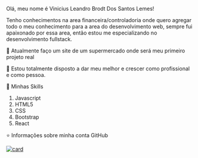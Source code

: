 Olá, meu nome é Vinicius Leandro Brodt Dos Santos Lemes!

Tenho conhecimentos na area financeira/controladoria onde quero agregar todo o meu conhecimento para a area do desenvolvimento web, sempre fui apaixonado por essa       area, então estou me especializando no desenvolvimento fullstack.
  
🔭 Atualmente faço um site de um supermercado onde será meu primeiro projeto real
  
💬 Estou totalmente disposto a dar meu melhor e crescer como profissional e como pessoa.
  
 🚀 Minhas Skills
 1. Javascript 
 2. HTML5 
 3. CSS 
 4. Bootstrap 
 5. React
 
 ⭐ Informações sobre minha conta GitHub
 
 
[![card](https://github-readme-stats.vercel.app/api?username=viniciusleandro&theme=default)](https://github.com/viniciusleandro/github-readme-stats)
